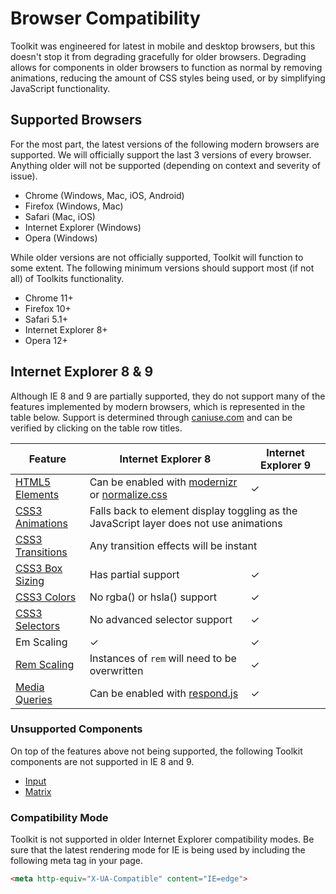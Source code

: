 # Browser Compatibility #

Toolkit was engineered for latest in mobile and desktop browsers, but this doesn't stop it from degrading gracefully for older browsers.
Degrading allows for components in older browsers to function as normal by removing animations, reducing the amount of CSS styles being used,
or by simplifying JavaScript functionality.

## Supported Browsers ##

For the most part, the latest versions of the following modern browsers are supported.
We will officially support the last 3 versions of every browser.
Anything older will not be supported (depending on context and severity of issue).

* Chrome (Windows, Mac, iOS, Android)
* Firefox (Windows, Mac)
* Safari (Mac, iOS)
* Internet Explorer (Windows)
* Opera (Windows)

While older versions are not officially supported, Toolkit will function to some extent.
The following minimum versions should support most (if not all) of Toolkits functionality.

* Chrome 11+
* Firefox 10+
* Safari 5.1+
* Internet Explorer 8+
* Opera 12+

## Internet Explorer 8 & 9 ##

Although IE 8 and 9 are partially supported, they do not support many of the features implemented by modern browsers, which is represented in the table below.
Support is determined through [caniuse.com](http://caniuse.com/) and can be verified by clicking on the table row titles.

<table class="table compatibility-table">
    <thead>
        <tr>
            <th>Feature</th>
            <th>Internet Explorer 8</th>
            <th>Internet Explorer 9</th>
        </tr>
    </thead>
    <tbody>
        <tr>
            <td><a href="http://caniuse.com/#feat=html5semantic">HTML5 Elements</a></td>
            <td class="is-error">Can be enabled with <a href="http://modernizr.com">modernizr</a> or <a href="http://necolas.github.io/normalize.css/">normalize.css</a></td>
            <td class="is-success">&check;</td>
        </tr>
        <tr>
            <td><a href="http://caniuse.com/#feat=css-animation">CSS3 Animations</a></td>
            <td class="is-error" colspan="2">Falls back to element display toggling as the JavaScript layer does not use animations</td>
        </tr>
        <tr>
            <td><a href="http://caniuse.com/#feat=css-transitions">CSS3 Transitions</a></td>
            <td class="is-error" colspan="2">Any transition effects will be instant</td>
        </tr>
        <tr>
            <td><a href="http://caniuse.com/#feat=css3-boxsizing">CSS3 Box Sizing</a></td>
            <td class="is-info">Has partial support</td>
            <td class="is-success">&check;</td>
        </tr>
        <tr>
            <td><a href="http://caniuse.com/#feat=css3-colors">CSS3 Colors</a></td>
            <td class="is-error">No rgba() or hsla() support</td>
            <td class="is-success">&check;</td>
        </tr>
        <tr>
            <td><a href="http://caniuse.com/#feat=css3-sel3">CSS3 Selectors</a></td>
            <td class="is-error">No advanced selector support</td>
            <td class="is-success">&check;</td>
        </tr>
        <tr>
            <td>Em Scaling</td>
            <td class="is-success">&check;</td>
            <td class="is-success">&check;</td>
        </tr>
        <tr>
            <td><a href="http://caniuse.com/#feat=rem">Rem Scaling</a></td>
            <td class="is-error">Instances of <code>rem</code> will need to be overwritten</td>
            <td class="is-success">&check;</td>
        </tr>
        <tr>
            <td><a href="http://caniuse.com/#feat=css-mediaqueries">Media Queries</a></td>
            <td class="is-error">Can be enabled with <a href="https://github.com/scottjehl/Respond">respond.js</a></td>
            <td class="is-success">&check;</td>
        </tr>
    </tbody>
</table>

### Unsupported Components ###

On top of the features above not being supported, the following Toolkit components are not supported in IE 8 and 9.

* [Input](../components/input.md)
* [Matrix](../components/matrix.md)

### Compatibility Mode ###

Toolkit is not supported in older Internet Explorer compatibility modes.
Be sure that the latest rendering mode for IE is being used by including the following meta tag in your page.

```html
<meta http-equiv="X-UA-Compatible" content="IE=edge">
```